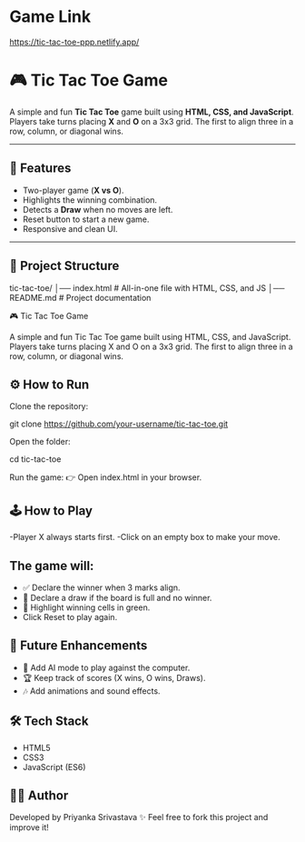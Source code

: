 # Game Link
https://tic-tac-toe-ppp.netlify.app/

# 🎮 Tic Tac Toe Game

A simple and fun **Tic Tac Toe** game built using **HTML, CSS, and JavaScript**.  
Players take turns placing **X** and **O** on a 3x3 grid. The first to align three in a row, column, or diagonal wins.  

---

## 🚀 Features
- Two-player game (**X vs O**).
- Highlights the winning combination.
- Detects a **Draw** when no moves are left.
- Reset button to start a new game.
- Responsive and clean UI.

---

## 📂 Project Structure
tic-tac-toe/
│── index.html # All-in-one file with HTML, CSS, and JS
│── README.md # Project documentation


🎮 Tic Tac Toe Game

A simple and fun Tic Tac Toe game built using HTML, CSS, and JavaScript.
Players take turns placing X and O on a 3x3 grid. The first to align three in a row, column, or diagonal wins.

## ⚙️ How to Run

Clone the repository:

git clone https://github.com/your-username/tic-tac-toe.git


Open the folder:

cd tic-tac-toe


Run the game:
👉 Open index.html in your browser.

## 🕹️ How to Play
-Player X always starts first.
-Click on an empty box to make your move.

## The game will:
- ✅ Declare the winner when 3 marks align.
- 🤝 Declare a draw if the board is full and no winner.
- 🌟 Highlight winning cells in green.
- Click Reset to play again.

## 📌 Future Enhancements
- 🤖 Add AI mode to play against the computer.
- 🏆 Keep track of scores (X wins, O wins, Draws).
- 🎶 Add animations and sound effects.

## 🛠️ Tech Stack
- HTML5
- CSS3
- JavaScript (ES6)

## 👩‍💻 Author
Developed by Priyanka Srivastava ✨
Feel free to fork this project and improve it!



